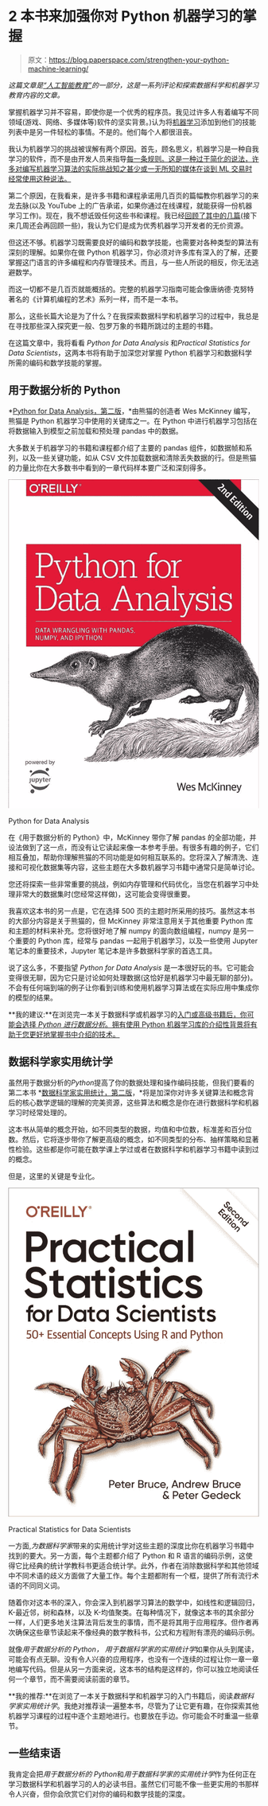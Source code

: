 # 2 本书来加强你对 Python 机器学习的掌握

> 原文：<https://blog.paperspace.com/strengthen-your-python-machine-learning/>

*这篇文章是[“人工智能教育”](https://bdtechtalks.com/tag/ai-education/)的一部分，这是一系列评论和探索数据科学和机器学习教育内容的文章。*

掌握机器学习并不容易，即使你是一个优秀的程序员。我见过许多人有着编写不同领域(游戏、网络、多媒体等)软件的坚实背景。)认为将[机器学习](https://bdtechtalks.com/2017/08/28/artificial-intelligence-machine-learning-deep-learning/)添加到他们的技能列表中是另一件轻松的事情。不是的。他们每个人都很沮丧。

我认为机器学习的挑战被误解有两个原因。首先，顾名思义，机器学习是一种自我学习的软件，而不是由开发人员来指导[每一条规则。这是一种过于简化的说法，许多对编写机器学习算法的实际挑战知之甚少或一无所知的媒体在谈到 ML 交易时经常使用这种说法。](https://bdtechtalks.com/2019/11/18/what-is-symbolic-artificial-intelligence/)

第二个原因，在我看来，是许多书籍和课程承诺用几百页的篇幅教你机器学习的来龙去脉(以及 YouTube 上的广告承诺，如果你通过在线课程，就能获得一份机器学习工作)。现在，我不想诋毁任何这些书和课程。我已经[回顾了其中的几篇](https://bdtechtalks.com/2020/06/03/python-machine-learning-3rd-edition-review/)(接下来几周还会再回顾一些)，我认为它们是成为优秀机器学习开发者的无价资源。

但这还不够。机器学习既需要良好的编码和数学技能，也需要对各种类型的算法有深刻的理解。如果你在做 Python 机器学习，你必须对许多库有深入的了解，还要掌握这门语言的许多编程和内存管理技术。而且，与一些人所说的相反，你无法逃避数学。

而这一切都不是几百页就能概括的。完整的机器学习指南可能会像唐纳德·克努特著名的《计算机编程的艺术》系列一样，而不是一本书。

那么，这些长篇大论是为了什么？在我探索数据科学和机器学习的过程中，我总是在寻找那些深入探究更一般、包罗万象的书籍所跳过的主题的书籍。

在这篇文章中，我将看看 *Python for Data Analysis* 和*Practical Statistics for Data Scientists*，这两本书将有助于加深您对掌握 Python 机器学习和数据科学所需的编码和数学技能的掌握。

## 用于数据分析的 Python

*[Python for Data Analysis，第二版](https://www.oreilly.com/library/view/python-for-data/9781491957653/)，*由熊猫的创造者 Wes McKinney 编写，熊猫是 Python 机器学习中使用的关键库之一。在 Python 中进行机器学习包括在将数据输入到模型之前加载和预处理 pandas 中的数据。

大多数关于机器学习的书籍和课程都介绍了主要的 pandas 组件，如数据帧和系列，以及一些关键功能，如从 CSV 文件加载数据和清除丢失数据的行。但是熊猫的力量比你在大多数书中看到的一章代码样本要广泛和深刻得多。

![](img/f9468339741d1eb88344c4b69be41384.png)

Python for Data Analysis

在《用于数据分析的 Python》中，McKinney 带你了解 pandas 的全部功能，并设法做到了这一点，而没有让它读起来像一本参考手册。有很多有趣的例子，它们相互叠加，帮助你理解熊猫的不同功能是如何相互联系的。您将深入了解清洗、连接和可视化数据集等内容，这些主题在大多数机器学习书籍中通常只是简单讨论。

您还将探索一些非常重要的挑战，例如内存管理和代码优化，当您在机器学习中处理非常大的数据集时(您经常这样做)，这可能会变得很重要。

我喜欢这本书的另一点是，它在选择 500 页的主题时所采用的技巧。虽然这本书的大部分内容是关于熊猫的，但 McKinney 非常注意用关于其他重要 Python 库和主题的材料来补充。您将很好地了解 numpy 的面向数组编程，numpy 是另一个重要的 Python 库，经常与 pandas 一起用于机器学习，以及一些使用 Jupyter 笔记本的重要技术，Jupyter 笔记本是许多数据科学家的首选工具。

说了这么多，不要指望 *Python for Data Analysis* 是一本很好玩的书。它可能会变得很无聊，因为它只是讨论如何处理数据(这恰好是机器学习中最无聊的部分)。不会有任何端到端的例子让你看到训练和使用机器学习算法或在实际应用中集成你的模型的结果。

**我的建议:**在浏览完一本关于数据科学或机器学习的[入门或高级书籍后，你可能会选择 *Python 进行数据分析*。拥有使用 Python 机器学习库的介绍性背景将有助于您更好地掌握书中介绍的技术。](https://bdtechtalks.com/2020/01/27/data-science-machine-learning-book-reviews/)

## 数据科学家实用统计学

虽然用于数据分析的*Python*提高了你的数据处理和操作编码技能，但我们要看的第二本书 *[数据科学家实用统计，第二版](https://www.oreilly.com/library/view/practical-statistics-for/9781492072935/)，*将是加深你对许多关键算法和概念背后的核心数学逻辑的理解的完美资源，这些算法和概念是你在进行数据科学和机器学习时经常处理的。

这本书从简单的概念开始，如不同类型的数据，均值和中位数，标准差和百分位数。然后，它将逐步带你了解更高级的概念，如不同类型的分布、抽样策略和显著性检验。这些都是你可能在数学课上学过或者在数据科学和机器学习书籍中读到过的概念。

但是，这里的关键是专业化。

![](img/a67d9368363dd4e2d7f93c31ff21ab9d.png)

Practical Statistics for Data Scientists

一方面,*为数据科学家*带来的实用统计学对这些主题的深度比你在机器学习书籍中找到的要大。另一方面，每个主题都介绍了 Python 和 R 语言的编码示例，这使得它比经典的统计学教科书更适合统计学。此外，作者在消除数据科学和其他领域中不同术语的歧义方面做了大量工作。每个主题都附有一个框，提供了所有流行术语的不同同义词。

随着你对这本书的深入，你会深入到机器学习算法的数学中，如线性和逻辑回归，K-最近邻，树和森林，以及 K-均值聚类。在每种情况下，就像这本书的其余部分一样，人们更多地关注算法背后发生的事情，而不是将其用于应用程序。但作者再次确保这些章节读起来不像经典的数学教科书，公式和方程附有漂亮的编码示例。

就像*用于数据分析的 Python，* *用于数据科学家的实用统计学*如果你从头到尾读，可能会有点无聊。没有令人兴奋的应用程序，也没有一个连续的过程让你一章一章地编写代码。但是从另一方面来说，这本书的结构是这样的，你可以独立地阅读任何一个章节，而不需要阅读前面的章节。

**我的推荐:**在浏览了一本关于数据科学和机器学习的入门书籍后，阅读*数据科学家实用统计学*。我绝对推荐读一遍整本书，尽管为了让它更有趣，在你探索其他机器学习课程的过程中逐个主题地进行。也要放在手边。你可能会不时重温一些章节。

## 一些结束语

我肯定会把*用于数据分析的 Python*和*用于数据科学家的实用统计学*作为任何正在学习数据科学和机器学习的人的必读书目。虽然它们可能不像一些更实用的书那样令人兴奋，但你会欣赏它们对你的编码和数学技能的深度。